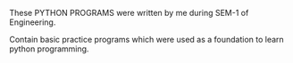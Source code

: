 These PYTHON PROGRAMS were written by me during SEM-1 of Engineering.

Contain basic practice programs which were used as a foundation to learn python programming.
